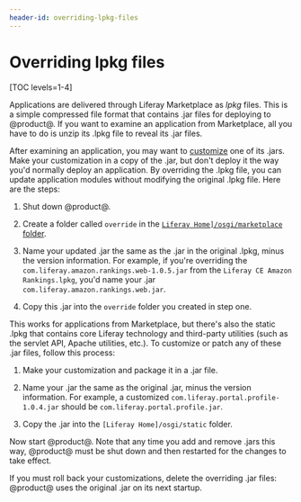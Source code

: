 ```yaml
---
header-id: overriding-lpkg-files
---
```


# Overriding lpkg files

[TOC levels=1-4]

Applications are delivered through Liferay Marketplace as *lpkg* files. This is 
a simple compressed file format that contains .jar files for deploying to 
@product@. If you want to examine an application from Marketplace, all you have 
to do is unzip its .lpkg file to reveal its .jar files. 

After examining an application, you may want to [customize](/docs/7-2/customization/-/knowledge_base/c/liferay-customization) 
one of its .jars. Make your customization in a copy of the .jar, but don't 
deploy it the way you'd normally deploy an application. By overriding the .lpkg 
file, you can update application modules without modifying the original .lpkg 
file. Here are the steps: 

1.  Shut down @product@. 

2.  Create a folder called `override` in the [`Liferay Home]/osgi/marketplace` 
    folder](/docs/7-2/deploy/-/knowledge_base/d/liferay-home). 

3.  Name your updated .jar the same as the .jar in the original .lpkg, minus the 
    version information. For example, if you're overriding the 
    `com.liferay.amazon.rankings.web-1.0.5.jar` from the `Liferay CE Amazon 
    Rankings.lpkg`, you'd name your .jar `com.liferay.amazon.rankings.web.jar`. 

4.  Copy this .jar into the `override` folder you created in step one. 

This works for applications from Marketplace, but there's also the static .lpkg 
that contains core Liferay technology and third-party utilities (such as the 
servlet API, Apache utilities, etc.). To customize or patch any of these .jar 
files, follow this process: 

1.  Make your customization and package it in a .jar file. 

2.  Name your .jar the same as the original .jar, minus the version information. 
    For example, a customized `com.liferay.portal.profile-1.0.4.jar` should be 
    `com.liferay.portal.profile.jar`. 

3.  Copy the .jar into the `[Liferay Home]/osgi/static` folder. 

Now start @product@. Note that any time you add and remove .jars this way, 
@product@ must be shut down and then restarted for the changes to take effect. 

If you must roll back your customizations, delete the overriding .jar files:
@product@ uses the original .jar on its next startup. 
